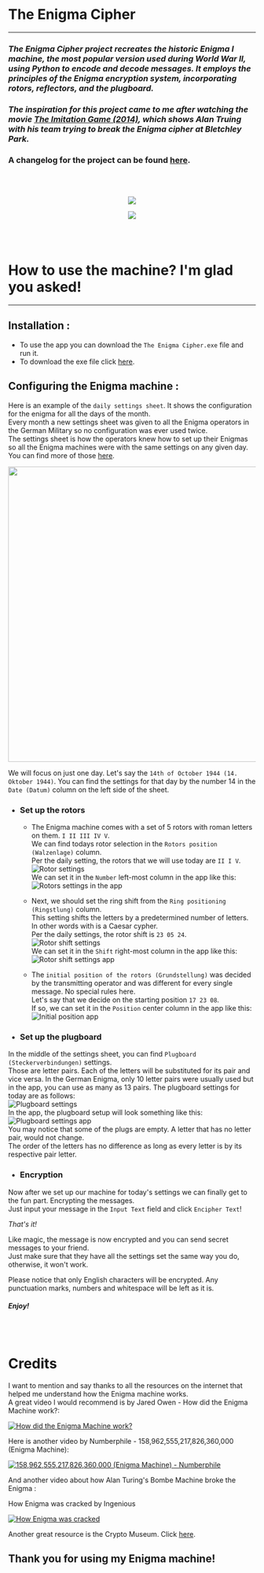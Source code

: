 # The Enigma Cipher
---
### _The Enigma Cipher project recreates the historic Enigma I machine, the most popular version used during World War II, using Python to encode and decode messages. It employs the principles of the Enigma encryption system, incorporating rotors, reflectors, and the plugboard._  
### _The inspiration for this project came to me after watching the movie [The Imitation Game (2014)](https://www.youtube.com/watch?v=nuPZUUED5uk), which shows Alan Truing with his team trying to break the Enigma cipher at Bletchley Park._  

### A changelog for the project can be found [here](https://github.com/DanielDekhtyar/The-Enigma-Cipher/blob/main/CHANGELOG.md).  

<br> </br>

<p align="center">
  <img src = "assets/Enigma logo.png" />
</p>

<p align="center">
  <img src = "assets/README/enigma in the field.jpg" />
</p>

<br></br>
# How to use the machine? I'm glad you asked!
---
## Installation :  
- To use the app you can download the `The Enigma Cipher.exe` file and run it.
- To download the exe file click [here](https://github.com/DanielDekhtyar/The-Enigma-Cipher/raw/main/The%20Enigma%20Cipher.exe).

## Configuring the Enigma machine : 
 Here is an example of the `daily settings sheet`. It shows the configuration for the enigma for all the days of the month.  
 Every month a new settings sheet was given to all the Enigma operators in the German Military so no configuration was ever used twice.  
 The settings sheet is how the operators knew how to set up their Enigmas so all the Enigma machines were with the same settings on any given day.  
 You can find more of those [here](https://www.google.com/search?q=enigma+settings+code+sheet&newwindow=1&sca_esv=eecfb1e247dfd8d4&udm=2&biw=1536&bih=722&sxsrf=ACQVn0_StacF1nd-XovoF-shNo1GkccIqQ%3A1708018546816&ei=ckvOZbueMcuH9u8P46mloAo&ved=0ahUKEwi7n4L28K2EAxXLg_0HHeNUCaQQ4dUDCBA&uact=5&oq=enigma+settings+code+sheet&gs_lp=Egxnd3Mtd2l6LXNlcnAiGmVuaWdtYSBzZXR0aW5ncyBjb2RlIHNoZWV0SOQMULsCWO0IcAF4AJABAJgB5QGgAcgHqgEFMC40LjG4AQPIAQD4AQHCAgQQIxgn4gMEGAEgQYgGAQ&sclient=gws-wiz-serp).

<p align="left">
  <img src = "assets/README/Enigma-settings-sheet.jpg" width=600 />
</p>

We will focus on just one day. Let's say the `14th of October 1944 (14. Oktober 1944)`. You can find the settings for that day by the number 14 in the `Date (Datum)` column on the left side of the sheet.

- ### Set up the rotors
    - The Enigma machine comes with a set of 5 rotors with roman letters on them. `I II III IV V`.  
    We can find todays rotor selection in the `Rotors position (Walzenlage)` column.  
    Per the daily setting, the rotors that we will use today are `II I V`.  
    ![Rotor settings](<assets/README/Rotor settings.png>)  
    We can set it in the `Number` left-most column in the app like this:  
    ![Rotors settings in the app](<assets/README/Rotor settings app.png>)  
  
    - Next, we should set the ring shift from the `Ring positioning (Ringstlung)` column.  
    This setting shifts the letters by a predetermined number of letters. In other words with is a Caesar cypher.  
    Per the daily settings, the rotor shift is `23 05 24`.  
    ![Rotor shift settings](<assets/README/Shift setting.png>)  
    We can set it in the `Shift` right-most column in the app like this:  
    ![Rotor shift settings app](<assets/README/Shift settings app.png>)  
  
    - The `initial position of the rotors (Grundstellung)` was decided by the transmitting operator and was different for every single message. No special rules here.  
    Let's say that we decide on the starting position `17 23 08`.  
    If so, we can set it in the `Position` center column in the app like this:  
    ![Initial position app](<assets/README/Initial position app.png>)  

- ### Set up the plugboard
In the middle of the settings sheet, you can find `Plugboard (Steckerverbindungen)` settings.  
Those are letter pairs. Each of the letters will be substituted for its pair and vice versa.
In the German Enigma, only 10 letter pairs were usually used but in the app, you can use as many as 13 pairs.
The plugboard settings for today are as follows:  
![Plugboard settings](<assets/README/Plugboard settings.png>)  
In the app, the plugboard setup will look something like this:  
![Plugboard settings app](<assets/README/Plugboard settings app.png>)  
You may notice that some of the plugs are empty. A letter that has no letter pair, would not change.  
The order of the letters has no difference as long as every letter is by its respective pair letter.  


- ### Encryption
Now after we set up our machine for today's settings we can finally get to the fun part. Encrypting the messages.  
Just input your message in the `Input Text` field and click `Encipher Text`!  

_That's it!_  
 
Like magic, the message is now encrypted and you can send secret messages to your friend.  
Just make sure that they have all the settings set the same way you do, otherwise, it won't work.  
  
Please notice that only English characters will be encrypted. Any punctuation marks, numbers and whitespace will be left as it is.  

#### _Enjoy!_

<br></br>
# Credits
I want to mention and say thanks to all the resources on the internet that helped me understand how the Enigma machine works.  
A great video I would recommend is by Jared Owen - How did the Enigma Machine work?:  

[![How did the Enigma Machine work?](https://img.youtube.com/vi/ybkkiGtJmkM/0.jpg)](https://www.youtube.com/watch?v=ybkkiGtJmkM)

Here is another video by Numberphile - 158,962,555,217,826,360,000 (Enigma Machine):

[![158,962,555,217,826,360,000 (Enigma Machine) - Numberphile](https://img.youtube.com/vi/G2_Q9FoD-oQ/0.jpg)](https://www.youtube.com/watch?v=G2_Q9FoD-oQ)

And another video about how Alan Turing's Bombe Machine broke the Enigma :

How Enigma was cracked by Ingenious

[![How Enigma was cracked](https://img.youtube.com/vi/zCn3GCOwmeI/0.jpg)](https://www.youtube.com/watch?v=zCn3GCOwmeI)


Another great resource is the Crypto Museum. Click [here](https://www.cryptomuseum.com/crypto/enigma/i/).


## Thank you for using my Enigma machine!